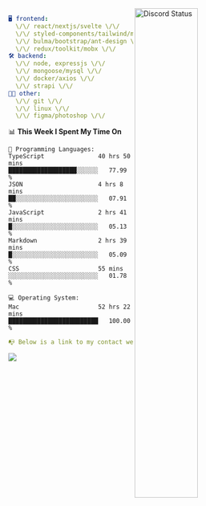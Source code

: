 
<a href="https://discord.com/users/279302975371870218" target="_blank">
    <img width="50%" align="right" alt="Discord Status" src="https://lanyard.cnrad.dev/api/279302975371870218?bg=161B22&borderRadius=5px%205px%200%200&hideTimestamp=true&idleMessage=Just%20chillin%27%20at%20the%20moment&animated=true">
</a>

```yaml
🖥️ frontend: 
  \/\/ react/nextjs/svelte \/\/
  \/\/ styled-components/tailwind/mui/
  \/\/ bulma/bootstrap/ant-design \/\/
  \/\/ redux/toolkit/mobx \/\/
🛠 backend: 
  \/\/ node, expressjs \/\/
  \/\/ mongoose/mysql \/\/
  \/\/ docker/axios \/\/
  \/\/ strapi \/\/
👨‍💻 other: 
  \/\/ git \/\/ 
  \/\/ linux \/\/
  \/\/ figma/photoshop \/\/
```
<!--START_SECTION:waka-->
📊 **This Week I Spent My Time On** 

```text
💬 Programming Languages: 
TypeScript               40 hrs 50 mins      ███████████████████░░░░░░   77.99 % 
JSON                     4 hrs 8 mins        ██░░░░░░░░░░░░░░░░░░░░░░░   07.91 % 
JavaScript               2 hrs 41 mins       █░░░░░░░░░░░░░░░░░░░░░░░░   05.13 % 
Markdown                 2 hrs 39 mins       █░░░░░░░░░░░░░░░░░░░░░░░░   05.09 % 
CSS                      55 mins             ░░░░░░░░░░░░░░░░░░░░░░░░░   01.78 % 

💻 Operating System: 
Mac                      52 hrs 22 mins      █████████████████████████   100.00 % 
```


<!--END_SECTION:waka-->
```yaml
📭 Below is a link to my contact website 
```
<a href="https://mxns.xyz" target="_black"> <img src="https://img.shields.io/badge/website-161B22?style=for-the-badge&logo=About.me&logoColor=white"></img> <a/>
